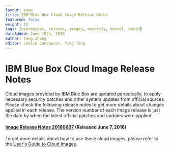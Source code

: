 ```yaml
---
layout: page
title: IBM Blue Box Cloud Image Release Notes
featured: false
weight: 13
tags: [userguides, release, images, security, kernel, patch]
dateAdded: June 10th, 2016
author: Yang Zhang
editor: Leslie Lundquist, Ying Tang
---
```


# IBM Blue Box Cloud Image Release Notes

Cloud images provided by IBM Blue Box are updated periodically, to apply necessary security patches and other system updates from official sources. Please check the following release notes to get more details about changes applied in each release. The version number of each Image release is just the date by when the latest official patches and updates were applied.

#### [Image Release Notes 20160607](http://ibm-blue-box-help.github.io/help-documentation/gettingstarted/userguides/cloud_images/image_patch_list_20160607/Image_Release_Notes_2016-06-07/) (Released June 7, 2016)

To get more details about how to use these cloud images, please refer to the [User's Guide to Cloud Images](http://ibm-blue-box-help.github.io/help-documentation/gettingstarted/userguides/Cloud_Images_Provided_by_IBM/).


